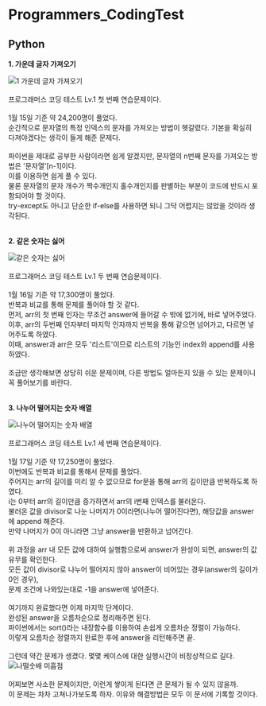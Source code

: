 # Programmers_CodingTest

## Python

**1. 가운데 글자 가져오기**<br/>

![1  가운데 글자 가져오기](https://user-images.githubusercontent.com/76294398/104676333-836af580-572a-11eb-980e-ace4bf72de0a.jpg)<br/><br/>
프로그래머스 코딩 테스트 Lv.1 첫 번째 연습문제이다.<br/><br/>
1월 15일 기준 약 24,200명이 풀었다.<br/>
순간적으로 문자열의 특정 인덱스의 문자를 가져오는 방법이 헷갈렸다. 기본을 확실히 다져야겠다는 생각이 들게 해준 문제다.<br/><br/>
파이썬을 제대로 공부한 사람이라면 쉽게 알겠지만, 문자열의 n번째 문자를 가져오는 방법은 '문자열'[n-1]이다.<br/>
이를 이용하면 쉽게 풀 수 있다.<br/>
물론 문자열의 문자 개수가 짝수개인지 홀수개인지를 판별하는 부분이 코드에 반드시 포함되어야 할 것이다.<br/>
try-except도 아니고 단순한 if-else를 사용하면 되니 그닥 어렵지는 않았을 것이라 생각된다.<br/><br/>


**2. 같은 숫자는 싫어**

![같은 숫자는 싫어](https://user-images.githubusercontent.com/76294398/104810811-9a007200-583a-11eb-940c-162cf882d017.jpg)<br/><br/>
프로그래머스 코딩 테스트 Lv.1 두 번째 연습문제이다.<br/><br/>
1월 16일 기준 약 17,300명이 풀었다.<br/>
반복과 비교를 통해 문제를 풀어야 할 것 같다.<br/>
먼저, arr의 첫 번째 인자는 무조건 answer에 들어갈 수 밖에 없기에, 바로 넣어주었다.<br/>
이후, arr의 두번째 인자부터 마지막 인자까지 반복을 통해 같으면 넘어가고, 다르면 넣어주도록 하였다.<br/>
이때, answer과 arr은 모두 '리스트'이므로 리스트의 기능인 index와 append를 사용하였다.<br/><br/>
조금만 생각해보면 상당히 쉬운 문제이며, 다른 방법도 얼마든지 있을 수 있는 문제이니<br/>
꼭 풀어보기를 바란다.<br/><br/>


**3. 나누어 떨어지는 숫자 배열**

![나누어 떨어지는 숫자 배열](https://user-images.githubusercontent.com/76294398/104833164-05e5e780-58da-11eb-87b7-a1bcd8d7d3d4.jpg)<br/><br/>
프로그래머스 코딩 테스트 Lv.1 세 번째 연습문제이다.<br/><br/>
1월 17일 기준 약 17,250명이 풀었다.<br/>
이번에도 반복과 비교를 통해서 문제를 풀었다.<br/>
주어지는 arr의 길이를 미리 알 수 없으므로 for문을 통해 arr의 길이만큼 반복하도록 하였다.<br/>
i는 0부터 arr의 길이만큼 증가하면서 arr의 i번째 인덱스를 불러온다.<br/>
불러온 값을 divisor로 나눈 나머지가 0이라면(나누어 떨어진다면), 해당값을 answer에 append 해준다.<br/>
만약 나머지가 0이 아니라면 그냥 answer을 반환하고 넘어간다.<br/><br/>
위 과정을 arr 내 모든 값에 대하여 실행함으로써 answer가 완성이 되면, answer의 값 유무를 확인한다.<br/>
모든 값이 divisor로 나누어 떨어지지 않아 answer이 비어있는 경우(answer의 길이가 0인 경우),<br/>
문제 조건에 나와있는대로 -1을 answer에 넣어준다.<br/><br/>
여기까지 완료했다면 이제 마지막 단계이다.<br/>
완성된 answer을 오름차순으로 정리해주면 된다.<br/>
파이썬에서는 sort()라는 내장함수를 이용하여 손쉽게 오름차순 정렬이 가능하다.<br/>
이렇게 오름차순 정렬까지 완료한 후에 answer을 리턴해주면 끝.<br/><br/>
그런데 약간 문제가 생겼다. 몇몇 케이스에 대한 실행시간이 비정상적으로 길다.<br/>
![나떨숫배 미흡점](https://user-images.githubusercontent.com/76294398/104833450-11d2a900-58dc-11eb-8b32-9985d1a94e72.jpg)<br/><br/>
어찌보면 사소한 문제이지만, 이런게 쌓이게 된다면 큰 문제가 될 수 있지 않을까.<br/>
이 문제는 차차 고쳐나가보도록 하자. 이유와 해결방법은 모두 이 문서에 기록할 것이다.<br/><br/>
